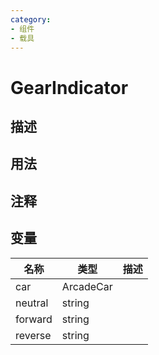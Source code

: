 ```yaml
---
category: 
- 组件
- 载具
---
```

# GearIndicator
## 描述

## 用法

## 注释

## 变量
| 名称 | 类型 | 描述 |
| ----------- | ----------- | ----------- |
| car | ArcadeCar |  |  
| neutral  | string |  |  
| forward  | string |  |  
| reverse  | string |  |  

